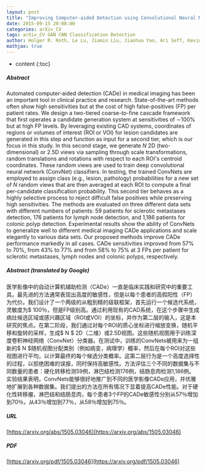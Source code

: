 ```yaml
---
layout: post
title: "Improving Computer-aided Detection using Convolutional Neural Networks and Random View Aggregation"
date: 2015-09-15 20:08:00
categories: arXiv_CV
tags: arXiv_CV GAN CNN Classification Detection
author: Holger R. Roth, Le Lu, Jiamin Liu, Jianhua Yao, Ari Seff, Kevin Cherry, Lauren Kim, Ronald M. Summers
mathjax: true
---
```


* content
{:toc}

##### Abstract
Automated computer-aided detection (CADe) in medical imaging has been an important tool in clinical practice and research. State-of-the-art methods often show high sensitivities but at the cost of high false-positives (FP) per patient rates. We design a two-tiered coarse-to-fine cascade framework that first operates a candidate generation system at sensitivities of $\sim$100% but at high FP levels. By leveraging existing CAD systems, coordinates of regions or volumes of interest (ROI or VOI) for lesion candidates are generated in this step and function as input for a second tier, which is our focus in this study. In this second stage, we generate $N$ 2D (two-dimensional) or 2.5D views via sampling through scale transformations, random translations and rotations with respect to each ROI's centroid coordinates. These random views are used to train deep convolutional neural network (ConvNet) classifiers. In testing, the trained ConvNets are employed to assign class (e.g., lesion, pathology) probabilities for a new set of $N$ random views that are then averaged at each ROI to compute a final per-candidate classification probability. This second tier behaves as a highly selective process to reject difficult false positives while preserving high sensitivities. The methods are evaluated on three different data sets with different numbers of patients: 59 patients for sclerotic metastases detection, 176 patients for lymph node detection, and 1,186 patients for colonic polyp detection. Experimental results show the ability of ConvNets to generalize well to different medical imaging CADe applications and scale elegantly to various data sets. Our proposed methods improve CADe performance markedly in all cases. CADe sensitivities improved from 57% to 70%, from 43% to 77% and from 58% to 75% at 3 FPs per patient for sclerotic metastases, lymph nodes and colonic polyps, respectively.

##### Abstract (translated by Google)
医学影像中的自动计算机辅助检测（CADe）一直是临床实践和研究中的重要工具。最先进的方法通常表现出高度的敏感性，但是以每个患者的高假阳性（FP）为代价。我们设计了一个两级的从粗到精的级联框架，首先运行一个候选代系统，灵敏度为$ 100％，但是FP级别高。通过利用现有的CAD系统，在这个步骤中生成病灶候选区域或感兴趣区域（ROI或VOI）的坐标，并作为第二层的输入，这是本研究的焦点。在第二阶段，我们通过对每个ROI的质心坐标进行缩放变换，随机平移和旋转的采样，生成$ N $ 2D（二维）或2.5D视图。这些随机视图用于训练深度卷积神经网络（ConvNet）分类器。在测试中，训练的ConvNets被用来为一组新的$ N $随机视图分配类别（例如病变，病理学）概率，然后在每个ROI对这些视图进行平均，以计算最终的每个候选分类概率。这第二层行为是一个高度选择性的过程，以拒绝困难的误报，同时保持高敏感性。方法评估三个不同的数据集与不同数量的患者：硬化转移检测59例，淋巴结检测176例，结肠息肉检测1,186例。实验结果表明，ConvNets能够很好地推广到不同的医学影像CADe应用，并优雅地扩展到各种数据集。我们提出的方法在所有情况下显着提高CADe性能。对于硬化性转移瘤，淋巴结和结肠息肉，每个患者3个FP的CADe敏感性分别从57％增加到70％，从43％增加到77％，从58％增加到75％。

##### URL
[https://arxiv.org/abs/1505.03046](https://arxiv.org/abs/1505.03046)

##### PDF
[https://arxiv.org/pdf/1505.03046](https://arxiv.org/pdf/1505.03046)

